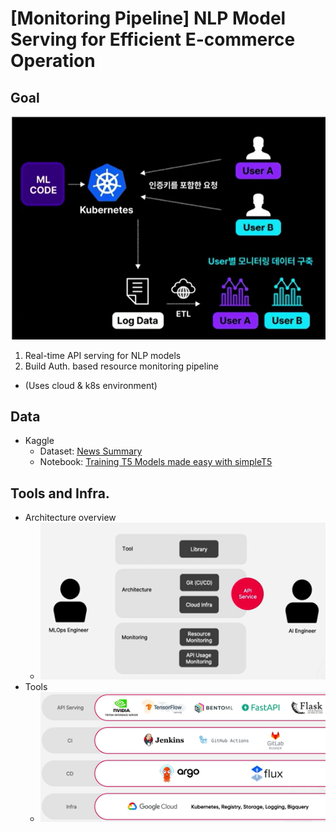 # [Monitoring Pipeline] NLP Model Serving for Efficient E-commerce Operation


## Goal

![Project Oveview User side](./img/project_overview_user_side.png)
1. Real-time API serving for NLP models
2. Build Auth. based resource monitoring pipeline

- (Uses cloud & k8s environment)

## Data

- Kaggle
    - Dataset: [News Summary](https://www.kaggle.com/datasets/sunnysai12345/news-summary)
    - Notebook: [Training T5 Models made easy with simpleT5](https://www.kaggle.com/code/nulldata/training-t5-models-made-easy-with-simplet5/notebook)

## Tools and Infra.

- Architecture overview
    - ![Project Oveview](./img/project_overview.png)
- Tools
    - ![Tools](./img/tools.png)